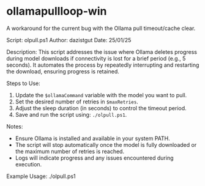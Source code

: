 # ollamapullloop-win
A workaround for the current bug with the Ollama pull timeout/cache clear.

Script: olpull.ps1
Author: dazistgut
Date: 25/01/25

 Description:
This script addresses the issue where Ollama deletes progress during model downloads if connectivity is lost for a brief period (e.g., 5 seconds). It automates the process by repeatedly interrupting and restarting the download, ensuring progress is retained.

 Steps to Use:
1. Update the `$ollamaCommand` variable with the model you want to pull.
2. Set the desired number of retries in `$maxRetries`.
3. Adjust the sleep duration (in seconds) to control the timeout period.
4. Save and run the script using: `./olpull.ps1`.

 Notes:
- Ensure Ollama is installed and available in your system PATH.
- The script will stop automatically once the model is fully downloaded or the maximum number of retries is reached.
- Logs will indicate progress and any issues encountered during execution.
  
 Example Usage:
 ./olpull.ps1
